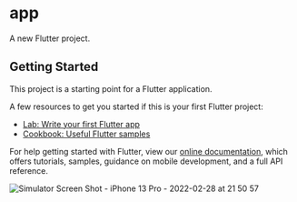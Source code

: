 # app

A new Flutter project.

## Getting Started

This project is a starting point for a Flutter application.

A few resources to get you started if this is your first Flutter project:

- [Lab: Write your first Flutter app](https://flutter.dev/docs/get-started/codelab)
- [Cookbook: Useful Flutter samples](https://flutter.dev/docs/cookbook)

For help getting started with Flutter, view our
[online documentation](https://flutter.dev/docs), which offers tutorials,
samples, guidance on mobile development, and a full API reference.

![Simulator Screen Shot - iPhone 13 Pro - 2022-02-28 at 21 50 57](https://user-images.githubusercontent.com/26838464/156058978-22b3ba0c-b9d8-4eb5-9d77-f79e02900951.png)
